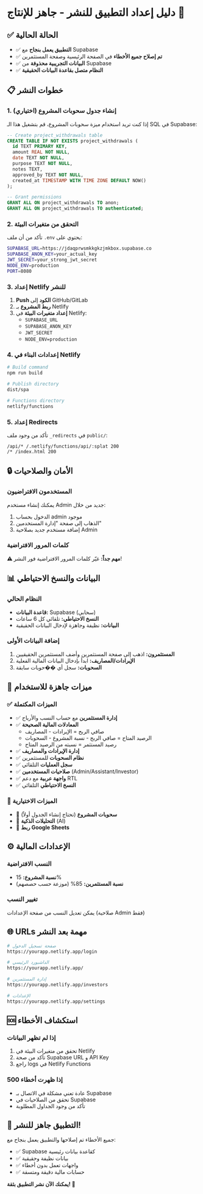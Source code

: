 # دليل إعداد التطبيق للنشر - جاهز للإنتاج 🚀

## ✅ الحالة الحالية
- ✅ **التطبيق يعمل بنجاح** مع Supabase
- ✅ **تم إصلاح جميع الأخطاء** في الصفحة الرئيسية وصفحة المستثمرين
- ✅ **البيانات التجريبية محذوفة** من Supabase
- ✅ **النظام متصل بقاعدة البيانات الحقيقية**

## 📋 خطوات النشر

### 1. إنشاء جدول سحوبات المشروع (اختياري)
إذا كنت تريد استخدام ميزة سحوبات المشروع، قم بتشغيل هذا الـ SQL في Supabase:

```sql
-- Create project_withdrawals table
CREATE TABLE IF NOT EXISTS project_withdrawals (
  id TEXT PRIMARY KEY,
  amount REAL NOT NULL,
  date TEXT NOT NULL,
  purpose TEXT NOT NULL,
  notes TEXT,
  approved_by TEXT NOT NULL,
  created_at TIMESTAMP WITH TIME ZONE DEFAULT NOW()
);

-- Grant permissions
GRANT ALL ON project_withdrawals TO anon;
GRANT ALL ON project_withdrawals TO authenticated;
```

### 2. التحقق من متغيرات البيئة
تأكد من أن ملف `.env` يحتوي على:
```bash
SUPABASE_URL=https://jdaqprwsmkkgkzjmkbox.supabase.co
SUPABASE_ANON_KEY=your_actual_key
JWT_SECRET=your_strong_jwt_secret
NODE_ENV=production
PORT=8080
```

### 3. إعداد Netlify للنشر
1. **Push الكود** إلى GitHub/GitLab
2. **ربط المشروع** بـ Netlify
3. **إعداد متغيرات البيئة** في Netlify:
   - `SUPABASE_URL`
   - `SUPABASE_ANON_KEY`
   - `JWT_SECRET`
   - `NODE_ENV=production`

### 4. إعدادات البناء في Netlify
```bash
# Build command
npm run build

# Publish directory
dist/spa

# Functions directory
netlify/functions
```

### 5. إعداد Redirects
تأكد من وجود ملف `_redirects` في `public/`:
```
/api/* /.netlify/functions/api/:splat 200
/* /index.html 200
```

## 🔒 الأمان والصلاحيات

### المستخدمون الافتراضيون
يمكنك إنشاء مستخدم Admin جديد من خلال:
1. الدخول بحساب admin موجود
2. الذهاب إلى صفحة "إدارة المستخدمين"
3. إضافة مستخدم جديد بصلاحية Admin

### كلمات المرور الافتراضية
**⚠️ مهم جداً:** غيّر كلمات المرور الافتراضية فور النشر!

## 📊 البيانات والنسخ الاحتياطي

### النظام الحالي
- **قاعدة البيانات:** Supabase (سحابي)
- **النسخ الاحتياطي:** تلقائي كل 6 ساعات
- **البيانات:** نظيفة وجاهزة لإدخال البيانات الحقيقية

### إضافة البيانات الأولى
1. **المستثمرون:** اذهب إلى صفحة المستثمرين وأضف المستثمرين الحقيقيين
2. **الإيرادات/المصاريف:** ابدأ بإدخال البيانات المالية الفعلية
3. **السحوبات:** سجل أي ��حوبات سابقة

## 🚀 ميزات جاهزة للاستخدام

### ✅ الميزات المكتملة
- ✅ **إدارة المستثمرين** مع حساب النسب والأرباح
- ✅ **المعادلات المالية الصحيحة**
  - صافي الربح = الإيرادات - المصاريف
  - الرصيد المتاح = صافي الربح - نسبة المشروع - السحوبات
  - رصيد المستثمر = نسبته من الرصيد المتاح
- ✅ **إدارة الإيرادات والمصاريف**
- ✅ **نظام السحوبات** للمستثمرين
- ✅ **سجل العمليات** التلقائي
- ✅ **صلاحيات المستخدمين** (Admin/Assistant/Investor)
- ✅ **واجهة عربية** مع دعم RTL
- ✅ **النسخ الاحتياطي** التلقائي

### 🔄 الميزات الاختيارية
- 🔄 **سحوبات المشروع** (تحتاج إنشاء الجدول أولاً)
- 🔄 **التحليلات الذكية** (AI)
- 🔄 **ربط Google Sheets**

## ⚙️ الإعدادات المالية

### النسب الافتراضية
- **نسبة المشروع:** 15%
- **نسبة المستثمرين:** 85% (موزعة حسب حصصهم)

### تغيير النسب
يمكن تعديل النسب من صفحة الإعدادات (صلاحية Admin فقط)

## 🌐 URLs مهمة بعد النشر

```bash
# صفحة تسجيل الدخول
https://yourapp.netlify.app/login

# الداشبورد الرئيسي
https://yourapp.netlify.app/

# إدارة المستثمرين
https://yourapp.netlify.app/investors

# الإعدادات
https://yourapp.netlify.app/settings
```

## 🆘 استكشاف الأخطاء

### إذا لم تظهر البيانات
1. تحقق من متغيرات البيئة في Netlify
2. تأكد من صحة Supabase URL و API Key
3. راجع logs في Netlify Functions

### إذا ظهرت أخطاء 500
- عادة تعني مشكلة في الاتصال بـ Supabase
- تحقق من الصلاحيات في Supabase
- تأكد من وجود الجداول المطلوبة

## 🎯 التطبيق جاهز للنشر!

جميع الأخطاء تم إصلاحها والتطبيق يعمل بنجاح مع:
- ✅ Supabase كقاعدة بيانات رئيسية
- ✅ بيانات نظيفة وحقيقية
- ✅ واجهات تعمل بدون أخطاء
- ✅ حسابات مالية دقيقة ومتسقة

**يمكنك الآن نشر التطبيق بثقة! 🚀**
